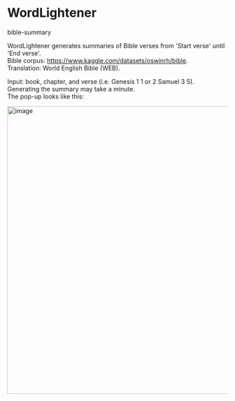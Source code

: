 # WordLightener
bible-summary  

WordLightener generates summaries of Bible verses from 'Start verse' until 'End verse'.  
Bible corpus: https://www.kaggle.com/datasets/oswinrh/bible.  
Translation: World English Bible (WEB).  

Input: book, chapter, and verse (i.e. Genesis 1 1 or 2 Samuel 3 5).  
Generating the summary may take a minute.  
The pop-up looks like this:  

<img width="659" alt="image" src="https://github.com/KristoWind/WordLightener/assets/99342556/62a3325d-c928-44c2-bdb5-079cec896898">
